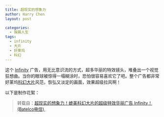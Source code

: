 ```yaml
---
title: 超现实的想象力
author: Harry Chen
layout: post

categories:
  - 挨踢人生
tags:
  - infinity
  - 大片
  - 好莱坞
  - 科幻
---
```


  这个 [Infinity][1] 广告，用无比意识流的方式，超多华丽的特效镜头，堆叠出一个视觉狂想曲。当你的眼球被惊得一塌糊涂时，恐怕很容易喜欢它了吧。整个广告都非常好莱坞[科幻大片][2]风范，恢弘又淡定的画面，效果超级拉风啊！

  以下是制作花絮：

> 转载自：[超现实的想象力！媲美科幻大片的超级特效华丽广告 Infinity！ (Batelco电信)][1],

   [1]: http://www.ipc.me/batelco-infinity.html
   [2]: http://www.ipc.me/batelco-infinity%20.html
